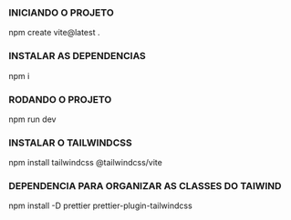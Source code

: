 ### INICIANDO O PROJETO

npm create vite@latest .

### INSTALAR AS DEPENDENCIAS

npm i

### RODANDO O PROJETO

npm run dev

### INSTALAR O TAILWINDCSS

npm install tailwindcss @tailwindcss/vite

### DEPENDENCIA PARA ORGANIZAR AS CLASSES DO TAIWIND

npm install -D prettier prettier-plugin-tailwindcss
